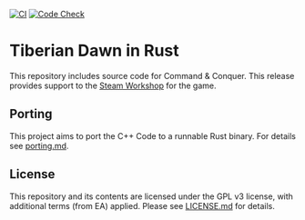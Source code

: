 [![CI](https://github.com/abergmeier/tiberian_dawn_rs/actions/workflows/ci.yaml/badge.svg)](https://github.com/abergmeier/tiberian_dawn_rs/actions/workflows/ci.yaml)
[![Code Check](https://github.com/abergmeier/tiberian_dawn_rs/actions/workflows/style.yaml/badge.svg)](https://github.com/abergmeier/tiberian_dawn_rs/actions/workflows/style.yaml)

# Tiberian Dawn in Rust

This repository includes source code for Command & Conquer. This release provides support to the [Steam Workshop](https://steamcommunity.com/workshop/browse/?appid=2229830) for the game.

## Porting

This project aims to port the C++ Code to a runnable Rust binary.
For details see [porting.md](docs/porting.md).

## License

This repository and its contents are licensed under the GPL v3 license, with additional terms (from EA) applied. Please see [LICENSE.md](LICENSE.md) for details.
